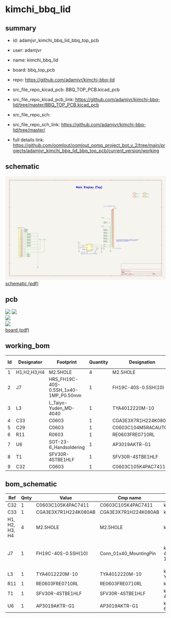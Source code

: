 # kimchi_bbq_lid
 
## summary 
* id: adamjvr_kimchi_bbq_lid_bbq_top_pcb
* user: adamjvr
* name: kimchi_bbq_lid
* board: bbq_top_pcb
* repo: https://github.com/adamjvr/kimchi-bbq-lid
* src_file_repo_kicad_pcb: BBQ_TOP_PCB.kicad_pcb
* src_file_repo_kicad_pcb_link: https://github.com/adamjvr/kimchi-bbq-lid/tree/master/BBQ_TOP_PCB.kicad_pcb


* src_file_repo_sch: 
* src_file_repo_sch_link: https://github.com/adamjvr/kimchi-bbq-lid/tree/master/
* full details link: https://github.com/oomlout/oomlout_oomp_project_bot_v_2/tree/main/projects/adamjvr_kimchi_bbq_lid_bbq_top_pcb/current_version/working  

## schematic  
![](working_schematic_600.png)  
[schematic (pdf)](working_schematic.pdf)  

## pcb  
![](working_3d_600.png) 
![](working_3d_front_600.png)  
![](working_3d_back_600.png)  
![](working_600.png)  
[board (pdf)](working.pdf)  

## working_bom
| Id | Designator | Footprint | Quantity | Designation | Supplier and ref |  | None | 
| --- | --- | --- | --- | --- | --- | --- | --- | 
| 1 | H1,H2,H3,H4 | M2.5HOLE | 4 | M2.5HOLE |  |  | [''] | 
| 2 | J7 | HRS_FH19C-40S-0.5SH_1x40-1MP_P0.50mm | 1 | FH19C-40S-0.5SH(10) |  |  | [''] | 
| 3 | L3 | L_Taiyo-Yuden_MD-4040 | 1 | TYA4012220M-10 |  |  | [''] | 
| 4 | C33 | C0603 | 1 | CGA3E3X7R1H224K080AB |  |  | [''] | 
| 5 | C29 | C0603 | 1 | C0603C104M5RACAUTO |  |  | [''] | 
| 6 | R11 | R0603 | 1 | RE0603FRE0710RL |  |  | [''] | 
| 7 | U6 | SOT-23-6_Handsoldering | 1 | AP3019AKTR-G1 |  |  | [''] | 
| 8 | T1 | SFV30R-4STBE1HLF | 1 | SFV30R-4STBE1HLF |  |  | [''] | 
| 9 | C32 | C0603 | 1 | C0603C105K4PAC7411 |  |  | [''] | 


## bom_schematic
| Ref | Qnty | Value | Cmp name | Footprint | Description | Vendor | DNP | 
| --- | --- | --- | --- | --- | --- | --- | --- | 
| C32 | 1 | C0603C105K4PAC7411 | C0603C105K4PAC7411 | kimchi_ulid:C0603 |  | Digikey |  | 
| C33 | 1 | CGA3E3X7R1H224K080AB | CGA3E3X7R1H224K080AB | kimchi_ulid:C0603 |  | Digikey |  | 
| H1, H2, H3, H4 | 4 | M2.5HOLE | M2.5HOLE | kimchi_ulid:M2.5HOLE |  |  |  | 
| J7 | 1 | FH19C-40S-0.5SH(10) | Conn_01x40_MountingPin | kimchi_ulid:HRS_FH19C-40S-0.5SH_1x40-1MP_P0.50mm | Generic connectable mounting pin connector, single row, 01x40, script generated (kicad-library-utils/schlib/autogen/connector/) |  |  | 
| L3 | 1 | TYA4012220M-10 | TYA4012220M-10 | kimchi_ulid:L_Taiyo-Yuden_MD-4040 |  | Digikey |  | 
| R11 | 1 | RE0603FRE0710RL | RE0603FRE0710RL | kimchi_ulid:R0603 |  | Digikey |  | 
| T1 | 1 | SFV30R-4STBE1HLF | SFV30R-4STBE1HLF | kimchi_ulid:SFV30R-4STBE1HLF |  |  |  | 
| U6 | 1 | AP3019AKTR-G1 | AP3019AKTR-G1 | kimchi_ulid:SOT-23-6_Handsoldering |  |  |  | 



